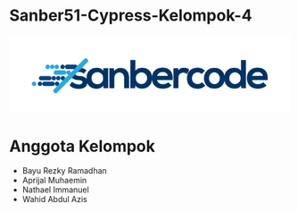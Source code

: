 # Sanber51-Cypress-Kelompok-4

<img src="assets/sanberhub.png">

<h1>Anggota Kelompok </h1>

<ul>
  <li>Bayu Rezky Ramadhan</li>
  <li>Aprijal Muhaemin</li>
  <li>Nathael Immanuel</li>
  <li>Wahid Abdul Azis</li>
</ul>

